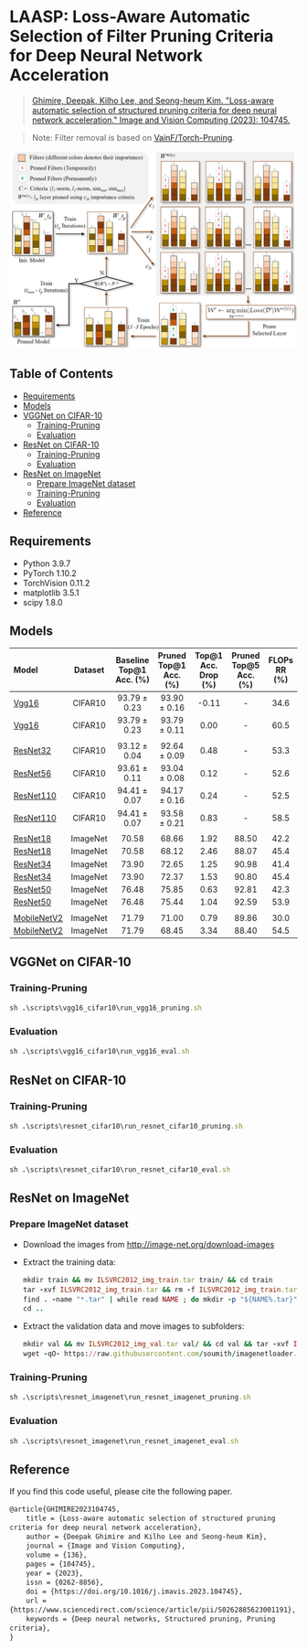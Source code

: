 # LAASP: Loss-Aware Automatic Selection of Filter Pruning Criteria for Deep Neural Network Acceleration 

> [Ghimire, Deepak, Kilho Lee, and Seong-heum Kim. "Loss-aware automatic selection of structured pruning criteria for deep neural network acceleration." Image and Vision Computing (2023): 104745.](https://www.sciencedirect.com/science/article/pii/S0262885623001191)

> Note: Filter removal is based on [VainF/Torch-Pruning](https://github.com/VainF/Torch-Pruning).

![alt text](images/LAASP_flyer.png)

## Table of Contents

- [Requirements](#requirements)
- [Models](#models)
- [VGGNet on CIFAR-10](#vggnet-on-cifar-10)
  - [Training-Pruning](#training-pruning)
  - [Evaluation](#evaluation)
- [ResNet on CIFAR-10](#resnet-on-cifar-10)
  - [Training-Pruning](#training-pruning-1)
  - [Evaluation](#evaluation-1)
- [ResNet on ImageNet](#resnet-on-imagenet)
  - [Prepare ImageNet dataset](#prepare-imagenet-dataset)
  - [Training-Pruning](#training-pruning-2)
  - [Evaluation](#evaluation-2)
- [Reference](#reference)

## Requirements
- Python 3.9.7
- PyTorch 1.10.2
- TorchVision 0.11.2
- matplotlib 3.5.1
- scipy 1.8.0

## Models

| Model        | Dataset | Baseline Top@1 Acc. (%) | Pruned Top@1 Acc. (%) | Top@1 Acc. Drop (%) | Pruned Top@5 Acc. (%) | FLOPs RR (%)| 
|:--------------|:-------:|:-----------------------:|:---------------------:|:-------------------:|:---------------------:|:-----------:|
| [Vgg16](https://drive.google.com/drive/folders/1y29ViTn50rBheigpRqqhoFbqBdlot0m0?usp=sharing)         | CIFAR10 |  93.79 ± 0.23           | 93.90 ± 0.16          | -0.11               | -                    | 34.6         |
| [Vgg16](https://drive.google.com/drive/folders/1L41gwRmOZlAXO6H07SAZEtGXjdlBdHFo?usp=sharing)        | CIFAR10 |  93.79 ± 0.23           | 93.79 ± 0.11          | 0.00                | -                    | 60.5         |
|         |  |   |              |         | | | 
| [ResNet32](https://drive.google.com/drive/folders/1Lu4it1XjvnluZpno3mzoQgl9YELVwQuO?usp=sharing)     | CIFAR10 | 93.12 ± 0.04            | 92.64 ± 0.09          | 0.48                | -                    | 53.3         |
| [ResNet56](https://drive.google.com/drive/folders/1LvWNBparWqcSAfBJecukR94BwMcHcYhZ?usp=sharing)     | CIFAR10 | 93.61 ± 0.11            | 93.04 ± 0.08          | 0.12                | -                    | 52.6         |
| [ResNet110](https://drive.google.com/drive/folders/1LwXjwQcdiz4eIPprpSOUCoUG7yX8O3vH?usp=sharing)    | CIFAR10 | 94.41 ± 0.07            | 94.17 ± 0.16          | 0.24                | -                    | 52.5         |
| [ResNet110](https://drive.google.com/drive/folders/1y6WDGzDcrTTSfpB_d0aHWnLHM4lfv9_D?usp=sharing)    | CIFAR10 | 94.41 ± 0.07            | 93.58 ± 0.21          | 0.83                | -                    | 58.5         | 
|         |  |   |              |         | | |
| [ResNet18](https://drive.google.com/drive/folders/1LCsKknuWS81vlHcTxY5B7NIvDQkUf_24?usp=sharing)     | ImageNet | 70.58                  | 68.66                 | 1.92                | 88.50                | 42.2         |
| [ResNet18](https://drive.google.com/drive/folders/1LC_mJ8TK1gx_YQ46KsojR21hG0ixYs-2?usp=sharing)     | ImageNet | 70.58                  | 68.12                 | 2.46                | 88.07                | 45.4         |
| [ResNet34](https://drive.google.com/drive/folders/1LC9JS32vEsl7_GKkDRV83jU4coqmtIIO?usp=sharing)     | ImageNet | 73.90                  | 72.65                 | 1.25                | 90.98                | 41.4         |
| [ResNet34](https://drive.google.com/drive/folders/1LC6IU7V1N8Dw6v3Yj3Z68dESe-ANiv1F?usp=sharing)     | ImageNet | 73.90                  | 72.37                 | 1.53                | 90.80                | 45.4         |
| [ResNet50](https://drive.google.com/drive/folders/1LB-EIZYu69L5L0C1W5jmP62FVYxgPpIT?usp=sharing)     | ImageNet | 76.48                  | 75.85                 | 0.63                | 92.81                | 42.3         | 
| [ResNet50](https://drive.google.com/drive/folders/1L5mIhmNxHMW1gnVSkmsJl14bQPnP_tJc?usp=sharing)     | ImageNet | 76.48                  | 75.44                 | 1.04                | 92.59                | 53.9         | 
|         |  |   |              |         | | | 
| [MobileNetV2](https://drive.google.com/drive/folders/1zt4JcPSlkJjJARDei2f0cSy-4WBeXEDv?usp=sharing)  | ImageNet | 71.79                  | 71.00                 | 0.79                | 89.86                | 30.0         |
| [MobileNetV2](https://drive.google.com/drive/folders/1ztFsVI87toRPOKywqpENR4ubGS7Gj9vt?usp=sharing)  | ImageNet | 71.79                  | 68.45                 | 3.34                | 88.40                | 54.5         |

## VGGNet on CIFAR-10

### Training-Pruning

```ruby
sh .\scripts\vgg16_cifar10\run_vgg16_pruning.sh
```

### Evaluation

```ruby
sh .\scripts\vgg16_cifar10\run_vgg16_eval.sh
```

## ResNet on CIFAR-10

### Training-Pruning

```ruby
sh .\scripts\resnet_cifar10\run_resnet_cifar10_pruning.sh
```

### Evaluation

```ruby
sh .\scripts\resnet_cifar10\run_resnet_cifar10_eval.sh  
```

## ResNet on ImageNet

### Prepare ImageNet dataset

- Download the images from http://image-net.org/download-images

- Extract the training data:

  ```ruby
  mkdir train && mv ILSVRC2012_img_train.tar train/ && cd train
  tar -xvf ILSVRC2012_img_train.tar && rm -f ILSVRC2012_img_train.tar
  find . -name "*.tar" | while read NAME ; do mkdir -p "${NAME%.tar}"; tar -xvf "${NAME}" -C "${NAME%.tar}"; rm -f "${NAME}"; done
  cd ..
  ```

- Extract the validation data and move images to subfolders:

  ```ruby
  mkdir val && mv ILSVRC2012_img_val.tar val/ && cd val && tar -xvf ILSVRC2012_img_val.tar
  wget -qO- https://raw.githubusercontent.com/soumith/imagenetloader.torch/master/valprep.sh | bash
  ```

### Training-Pruning

```ruby
sh .\scripts\resnet_imagenet\run_resnet_imagenet_pruning.sh
```

### Evaluation

```ruby
sh .\scripts\resnet_imagenet\run_resnet_imagenet_eval.sh
```

## Reference

If you find this code useful, please cite the following paper. 

```
@article{GHIMIRE2023104745,
    title = {Loss-aware automatic selection of structured pruning criteria for deep neural network acceleration},
    author = {Deepak Ghimire and Kilho Lee and Seong-heum Kim},
    journal = {Image and Vision Computing},
    volume = {136},
    pages = {104745},
    year = {2023},
    issn = {0262-8856},
    doi = {https://doi.org/10.1016/j.imavis.2023.104745},
    url = {https://www.sciencedirect.com/science/article/pii/S0262885623001191},
    keywords = {Deep neural networks, Structured pruning, Pruning criteria},
}
```

